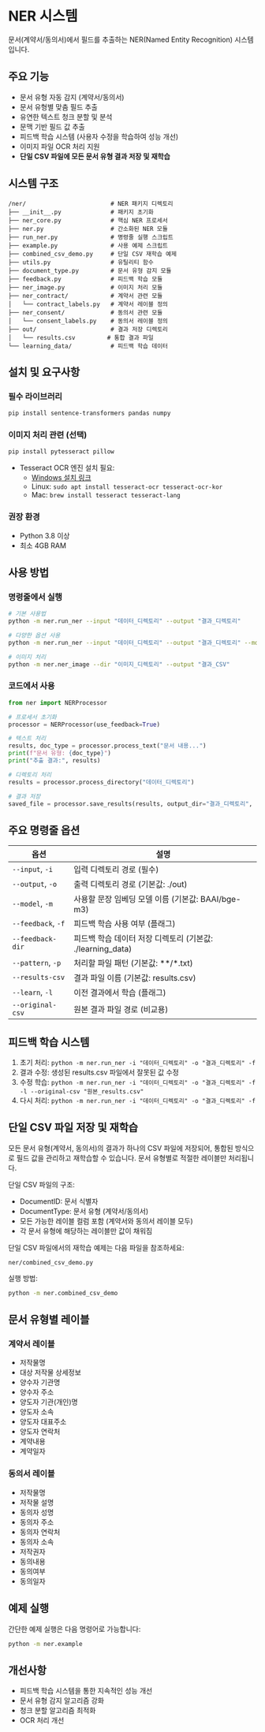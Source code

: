 # NER 시스템

문서(계약서/동의서)에서 필드를 추출하는 NER(Named Entity Recognition) 시스템입니다.

## 주요 기능

- 문서 유형 자동 감지 (계약서/동의서)
- 문서 유형별 맞춤 필드 추출
- 유연한 텍스트 청크 분할 및 분석
- 문맥 기반 필드 값 추출
- 피드백 학습 시스템 (사용자 수정을 학습하여 성능 개선)
- 이미지 파일 OCR 처리 지원
- **단일 CSV 파일에 모든 문서 유형 결과 저장 및 재학습**

## 시스템 구조

```
/ner/                        # NER 패키지 디렉토리
├── __init__.py              # 패키지 초기화
├── ner_core.py              # 핵심 NER 프로세서
├── ner.py                   # 간소화된 NER 모듈
├── run_ner.py               # 명령줄 실행 스크립트
├── example.py               # 사용 예제 스크립트
├── combined_csv_demo.py     # 단일 CSV 재학습 예제
├── utils.py                 # 유틸리티 함수
├── document_type.py         # 문서 유형 감지 모듈
├── feedback.py              # 피드백 학습 모듈
├── ner_image.py             # 이미지 처리 모듈
├── ner_contract/            # 계약서 관련 모듈
│   └── contract_labels.py   # 계약서 레이블 정의
├── ner_consent/             # 동의서 관련 모듈
│   └── consent_labels.py    # 동의서 레이블 정의
├── out/                     # 결과 저장 디렉토리
│   └── results.csv         # 통합 결과 파일
└── learning_data/           # 피드백 학습 데이터
```

## 설치 및 요구사항

### 필수 라이브러리

```bash
pip install sentence-transformers pandas numpy
```

### 이미지 처리 관련 (선택)

```bash
pip install pytesseract pillow
```

- Tesseract OCR 엔진 설치 필요: 
  - [Windows 설치 링크](https://github.com/UB-Mannheim/tesseract/wiki)
  - Linux: `sudo apt install tesseract-ocr tesseract-ocr-kor`
  - Mac: `brew install tesseract tesseract-lang`

### 권장 환경

- Python 3.8 이상
- 최소 4GB RAM

## 사용 방법

### 명령줄에서 실행

```bash
# 기본 사용법
python -m ner.run_ner --input "데이터_디렉토리" --output "결과_디렉토리"

# 다양한 옵션 사용
python -m ner.run_ner --input "데이터_디렉토리" --output "결과_디렉토리" --model "모델명" --feedback --pattern "**/*.txt"

# 이미지 처리
python -m ner.ner_image --dir "이미지_디렉토리" --output "결과_CSV"
```

### 코드에서 사용

```python
from ner import NERProcessor

# 프로세서 초기화
processor = NERProcessor(use_feedback=True)

# 텍스트 처리
results, doc_type = processor.process_text("문서 내용...")
print(f"문서 유형: {doc_type}")
print("추출 결과:", results)

# 디렉토리 처리
results = processor.process_directory("데이터_디렉토리")

# 결과 저장
saved_file = processor.save_results(results, output_dir="결과_디렉토리", results_csv="results.csv")
```

## 주요 명령줄 옵션

| 옵션 | 설명 |
|------|------|
| `--input`, `-i` | 입력 디렉토리 경로 (필수) |
| `--output`, `-o` | 출력 디렉토리 경로 (기본값: ./out) |
| `--model`, `-m` | 사용할 문장 임베딩 모델 이름 (기본값: BAAI/bge-m3) |
| `--feedback`, `-f` | 피드백 학습 사용 여부 (플래그) |
| `--feedback-dir` | 피드백 학습 데이터 저장 디렉토리 (기본값: ./learning_data) |
| `--pattern`, `-p` | 처리할 파일 패턴 (기본값: **/*.txt) |
| `--results-csv` | 결과 파일 이름 (기본값: results.csv) |
| `--learn`, `-l` | 이전 결과에서 학습 (플래그) |
| `--original-csv` | 원본 결과 파일 경로 (비교용) |

## 피드백 학습 시스템

1. 초기 처리: `python -m ner.run_ner -i "데이터_디렉토리" -o "결과_디렉토리" -f`
2. 결과 수정: 생성된 results.csv 파일에서 잘못된 값 수정
3. 수정 학습: `python -m ner.run_ner -i "데이터_디렉토리" -o "결과_디렉토리" -f -l --original-csv "원본_results.csv"`
4. 다시 처리: `python -m ner.run_ner -i "데이터_디렉토리" -o "결과_디렉토리" -f`

## 단일 CSV 파일 저장 및 재학습

모든 문서 유형(계약서, 동의서)의 결과가 하나의 CSV 파일에 저장되어, 통합된 방식으로 필드 값을 관리하고 재학습할 수 있습니다. 문서 유형별로 적절한 레이블만 처리됩니다.

단일 CSV 파일의 구조:
- DocumentID: 문서 식별자
- DocumentType: 문서 유형 (계약서/동의서)
- 모든 가능한 레이블 컬럼 포함 (계약서와 동의서 레이블 모두)
- 각 문서 유형에 해당하는 레이블만 값이 채워짐

단일 CSV 파일에서의 재학습 예제는 다음 파일을 참조하세요:
```
ner/combined_csv_demo.py
```

실행 방법:
```bash
python -m ner.combined_csv_demo
```

## 문서 유형별 레이블

### 계약서 레이블

- 저작물명
- 대상 저작물 상세정보
- 양수자 기관명
- 양수자 주소
- 양도자 기관(개인)명
- 양도자 소속
- 양도자 대표주소
- 양도자 연락처
- 계약내용
- 계약일자

### 동의서 레이블

- 저작물명
- 저작물 설명
- 동의자 성명
- 동의자 주소
- 동의자 연락처
- 동의자 소속
- 저작권자
- 동의내용
- 동의여부
- 동의일자

## 예제 실행

간단한 예제 실행은 다음 명령어로 가능합니다:

```bash
python -m ner.example
```

## 개선사항

- 피드백 학습 시스템을 통한 지속적인 성능 개선
- 문서 유형 감지 알고리즘 강화
- 청크 분할 알고리즘 최적화
- OCR 처리 개선
